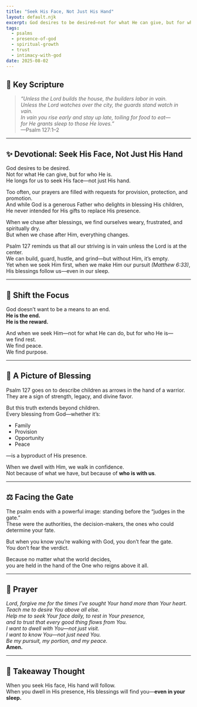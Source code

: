 ```yaml
---
title: "Seek His Face, Not Just His Hand"
layout: default.njk
excerpt: God desires to be desired—not for what He can give, but for who He is. Psalm 127 reminds us that striving without Him is empty, but seeking Him brings rest and blessing.
tags:
  - psalms
  - presence-of-god
  - spiritual-growth
  - trust
  - intimacy-with-god
date: 2025-08-02
---
```


## 📖 Key Scripture

> _“Unless the Lord builds the house, the builders labor in vain.  
> Unless the Lord watches over the city, the guards stand watch in vain.  
> In vain you rise early and stay up late, toiling for food to eat—  
> for He grants sleep to those He loves.”_  
> —Psalm 127:1–2

---

## ✨ Devotional: Seek His Face, Not Just His Hand

God desires to be desired.  
Not for what He can give, but for who He is.  
He longs for us to seek His face—not just His hand.

Too often, our prayers are filled with requests for provision, protection, and promotion.  
And while God is a generous Father who delights in blessing His children,  
He never intended for His gifts to replace His presence.

When we chase after blessings, we find ourselves weary, frustrated, and spiritually dry.  
But when we chase after Him, everything changes.

Psalm 127 reminds us that all our striving is in vain unless the Lord is at the center.  
We can build, guard, hustle, and grind—but without Him, it’s empty.  
Yet when we seek Him first, when we make Him our pursuit _(Matthew 6:33)_,  
His blessings follow us—even in our sleep.

---

## 🔄 Shift the Focus

God doesn’t want to be a means to an end.  
**He is the end.**  
**He is the reward.**

And when we seek Him—not for what He can do, but for who He is—  
we find rest.  
We find peace.  
We find purpose.

---

## 🏹 A Picture of Blessing

Psalm 127 goes on to describe children as arrows in the hand of a warrior.  
They are a sign of strength, legacy, and divine favor.

But this truth extends beyond children.  
Every blessing from God—whether it’s:

- Family
- Provision
- Opportunity
- Peace

—is a byproduct of His presence.

When we dwell with Him, we walk in confidence.  
Not because of what we have, but because of **who is with us**.

---

## ⚖️ Facing the Gate

The psalm ends with a powerful image: standing before the “judges in the gate.”  
These were the authorities, the decision-makers, the ones who could determine your fate.

But when you know you’re walking with God, you don’t fear the gate.  
You don’t fear the verdict.

Because no matter what the world decides,  
you are held in the hand of the One who reigns above it all.

---

## 🙏 Prayer

_Lord, forgive me for the times I’ve sought Your hand more than Your heart.  
Teach me to desire You above all else.  
Help me to seek Your face daily, to rest in Your presence,  
and to trust that every good thing flows from You.  
I want to dwell with You—not just visit.  
I want to know You—not just need You.  
Be my pursuit, my portion, and my peace._  
**Amen.**

---

## 📌 Takeaway Thought

When you seek His face, His hand will follow.  
When you dwell in His presence, His blessings will find you—**even in your sleep.**
